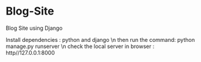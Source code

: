 # Blog-Site
Blog Site using Django

Install dependencies : python and django \n then 
run the command: python manage.py runserver \n
check the local server in browser : http//127.0.0.1:8000
